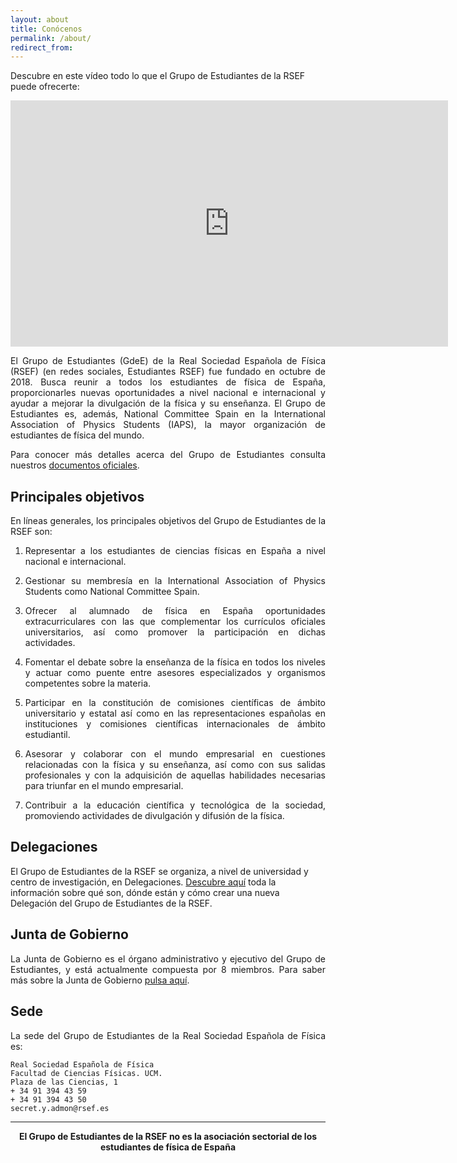 ```yaml
---
layout: about
title: Conócenos
permalink: /about/
redirect_from:
---
```


<!-- <img class="materialboxed" data-caption="Foto de todos los participantes en el ICPS 2019 en Colonia, por Stefano Ugliano" width="100%" src="{{ site.url }}/img/about/ICPS2019_Group_Photo_Stefano_Ugliano.jpg"> -->

Descubre en este vídeo todo lo que el Grupo de Estudiantes de la RSEF puede ofrecerte:

<center><iframe width="700" height="394" src="https://www.youtube.com/embed/B327Xucbb30" frameborder="0" allow="accelerometer; autoplay; clipboard-write; encrypted-media; gyroscope; picture-in-picture" allowfullscreen></iframe></center>

<p style="text-align: justify">
El Grupo de Estudiantes (GdeE) de la Real Sociedad Española de Física (RSEF) (en redes sociales, Estudiantes RSEF) fue fundado en octubre de 2018. Busca reunir a todos los estudiantes de física de España, proporcionarles nuevas oportunidades a nivel nacional e internacional y ayudar a mejorar la divulgación de la física y su enseñanza. El Grupo de Estudiantes es, además, National Committee Spain en la International Association of Physics Students (IAPS), la mayor organización de estudiantes de física del mundo.
</p>

<!-- <center><iframe width="560" height="315" src="https://www.youtube.com/embed/LNLHu74EysY?rel=0" frameborder="0" allow="autoplay; encrypted-media" allowfullscreen></iframe></center> -->

<p style="text-align: justify">
  Para conocer más detalles acerca del Grupo de Estudiantes consulta nuestros <a href="/documentos/">documentos oficiales</a>.
</p>

## Principales objetivos

<p style='text-align: justify;'>
  En líneas generales, los principales objetivos del Grupo de Estudiantes de la RSEF son:
</p>

1. <p style='text-align: justify;'>Representar a los estudiantes de ciencias físicas en España a nivel nacional e internacional.</p>
2. <p style='text-align: justify;'>Gestionar su membresía en la International Association of Physics Students como National Committee Spain.</p>
3. <p style='text-align: justify;'>Ofrecer al alumnado de física en España oportunidades extracurriculares con las que complementar los currículos oficiales universitarios, así como promover la participación en dichas actividades.</p>
4. <p style='text-align: justify;'>Fomentar el debate sobre la enseñanza de la física en todos los niveles y actuar como puente entre asesores especializados y organismos competentes sobre la materia.</p>
5. <p style='text-align: justify;'>Participar en la constitución de comisiones científicas de ámbito universitario y estatal así como en las representaciones españolas en instituciones y comisiones científicas internacionales de ámbito estudiantil.</p>
6. <p style='text-align: justify;'>Asesorar y colaborar con el mundo empresarial en cuestiones relacionadas con la física y su enseñanza, así como con sus salidas profesionales y con la adquisición de aquellas habilidades necesarias para triunfar en el mundo empresarial.</p>
7. <p style='text-align: justify;'>Contribuir a la educación científica y tecnológica de la sociedad, promoviendo actividades de divulgación y difusión de la física.</p>

## Delegaciones

El Grupo de Estudiantes de la RSEF se organiza, a nivel de universidad y centro de investigación, en Delegaciones. <a href="/delegaciones/">Descubre aquí</a> toda la información sobre qué son, dónde están y cómo crear una nueva Delegación del Grupo de Estudiantes de la RSEF.

## Junta de Gobierno

<p style='text-align: justify;'>La Junta de Gobierno es el órgano administrativo y ejecutivo del Grupo de Estudiantes, y está actualmente compuesta por 8 miembros. Para saber más sobre la Junta de Gobierno <a href="/junta-de-gobierno/">pulsa aquí</a>.</p>

## Sede

<p style='text-align: justify;'>La sede del Grupo de Estudiantes de la Real Sociedad Española de Física es:</p>

    Real Sociedad Española de Física
    Facultad de Ciencias Físicas. UCM.
    Plaza de las Ciencias, 1
    + 34 91 394 43 59
    + 34 91 394 43 50
    secret.y.admon@rsef.es

---

<center><strong>El Grupo de Estudiantes de la RSEF no es la asociación sectorial de los estudiantes de física de España</strong></center>
